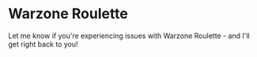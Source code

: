 # Warzone Roulette
Let me know if you're experiencing issues with Warzone Roulette - and I'll get right back to you!


